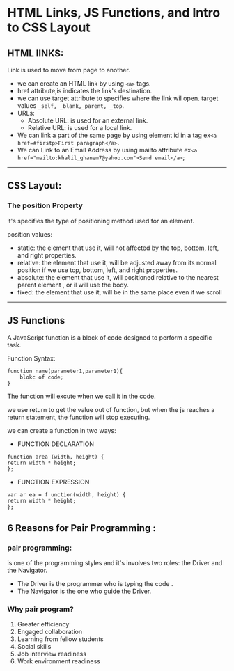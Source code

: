 # HTML Links, JS Functions, and Intro to CSS Layout

## HTML lINKS:
Link is used to move from page to another. 
* we can create an HTML link by using `<a>` tags.
* href attribute,is indicates the link's destination.
* we can use target attribute to specifies where the link wil open. target values `_self, _blank,_parent, _top`.
* URLs:
  * Absolute URL: is used for an external link.
  * Relative URL: is used for  a local link.
* We can link a part of the same page by using element id in a tag ex`<a href=#firstp>First paragraph</a>`.
* We can Link to an Email Address by using mailto attribute ex`<a href="mailto:khalil_ghanem7@yahoo.com">Send email</a>`;

***

## CSS Layout:
### The position Property
it's specifies the type of positioning method used for an element.

position values:
* static: the element that use it, will not affected by the top, bottom, left, and right properties.
* relative: the element that use it, will  be adjusted away from its normal position if we use top, bottom, left, and right properties.
* absolute: the element that use it, will  positioned relative to the nearest parent element , or il will use the body.
* fixed: the element that use it, will be in the same place even if we scroll 

***
## JS Functions
A JavaScript function is a block of code designed to perform a specific task.

Function Syntax:
```
function name(parameter1,parameter1){
    blokc of code;
}
```
The function will excute when we call it in the code.

we use return to get the value out of function, but when the js reaches a return statement, the function will stop executing.

we can create a function in two ways:
* FUNCTION DECLARATION 
```
function area (width, height) {
return width * height; 
}; 
```
* FUNCTION EXPRESSION 
```
var ar ea = f unction(width, height) { 
return width * height; 
};
```

## 6 Reasons for Pair Programming :
### pair programming:
is one of the programming styles and it's involves two roles: the Driver and the Navigator.
* The Driver is the programmer who is typing the code .
* The Navigator is the one who guide the Driver.
### Why pair program?
1. Greater efficiency
2. Engaged collaboration
3. Learning from fellow students
4. Social skills
5. Job interview readiness
6. Work environment readiness